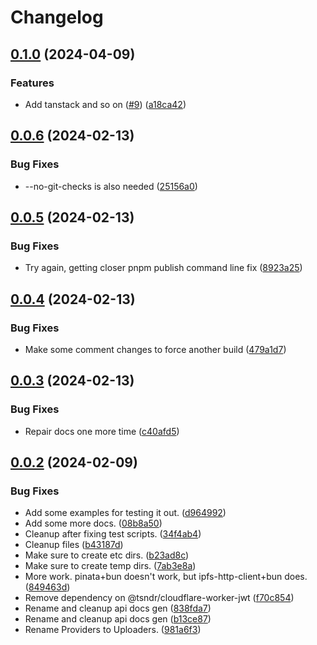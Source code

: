 # Changelog

## [0.1.0](https://github.com/lukso-network/tools-data-providers/compare/data-provider-ipfs-http-client-v0.0.6...data-provider-ipfs-http-client-v0.1.0) (2024-04-09)


### Features

* Add tanstack and so on ([#9](https://github.com/lukso-network/tools-data-providers/issues/9)) ([a18ca42](https://github.com/lukso-network/tools-data-providers/commit/a18ca423363b7a2fd04ee0daffdce4fbb3a8e496))

## [0.0.6](https://github.com/lukso-network/tools-data-providers/compare/data-provider-ipfs-http-client-v0.0.5...data-provider-ipfs-http-client-v0.0.6) (2024-02-13)


### Bug Fixes

* --no-git-checks is also needed ([25156a0](https://github.com/lukso-network/tools-data-providers/commit/25156a03d22a7807e072c14c36ffa99d7a687a47))

## [0.0.5](https://github.com/lukso-network/tools-data-providers/compare/data-provider-ipfs-http-client-v0.0.4...data-provider-ipfs-http-client-v0.0.5) (2024-02-13)


### Bug Fixes

* Try again, getting closer pnpm publish command line fix ([8923a25](https://github.com/lukso-network/tools-data-providers/commit/8923a25f810c479f84785a9927547b9ab61f9bc4))

## [0.0.4](https://github.com/lukso-network/tools-data-providers/compare/data-provider-ipfs-http-client-v0.0.3...data-provider-ipfs-http-client-v0.0.4) (2024-02-13)


### Bug Fixes

* Make some comment changes to force another build ([479a1d7](https://github.com/lukso-network/tools-data-providers/commit/479a1d7a79333727df7a14df2302f5aefe8e4dda))

## [0.0.3](https://github.com/lukso-network/tools-data-providers/compare/data-provider-ipfs-http-client-v0.0.2...data-provider-ipfs-http-client-v0.0.3) (2024-02-13)


### Bug Fixes

* Repair docs one more time ([c40afd5](https://github.com/lukso-network/tools-data-providers/commit/c40afd5648f12e4bea6a6acffbc6df10df914a95))

## [0.0.2](https://github.com/lukso-network/tools-data-providers/compare/data-provider-ipfs-http-client-v0.0.1...data-provider-ipfs-http-client-v0.0.2) (2024-02-09)


### Bug Fixes

* Add some examples for testing it out. ([d964992](https://github.com/lukso-network/tools-data-providers/commit/d96499234be8b38e189a5d773e63568c8168322e))
* Add some more docs. ([08b8a50](https://github.com/lukso-network/tools-data-providers/commit/08b8a50e919d81b679f463bd7319b21f1fb0d381))
* Cleanup after fixing test scripts. ([34f4ab4](https://github.com/lukso-network/tools-data-providers/commit/34f4ab40b3c0e88151fc27d220ce9d23718c0119))
* Cleanup files ([b43187d](https://github.com/lukso-network/tools-data-providers/commit/b43187d2982b643ff376a1a95a58c1c8202ca11a))
* Make sure to create etc dirs. ([b23ad8c](https://github.com/lukso-network/tools-data-providers/commit/b23ad8c4cf269079c8192c170cf1fd9998f7b7e6))
* Make sure to create temp dirs. ([7ab3e8a](https://github.com/lukso-network/tools-data-providers/commit/7ab3e8a8c2b5c5ab109f32e6541adf8cf61069ce))
* More work. pinata+bun doesn't work, but ipfs-http-client+bun does. ([849463d](https://github.com/lukso-network/tools-data-providers/commit/849463d426384308f57a075e0eb5a3fb676623fc))
* Remove dependency on @tsndr/cloudflare-worker-jwt ([f70c854](https://github.com/lukso-network/tools-data-providers/commit/f70c8541dd72cdeef2fc4c32f75f44c71adcc2df))
* Rename and cleanup api docs gen ([838fda7](https://github.com/lukso-network/tools-data-providers/commit/838fda7de308ada803236dc92918d685a1ead23a))
* Rename and cleanup api docs gen ([b13ce87](https://github.com/lukso-network/tools-data-providers/commit/b13ce87b7694d47d0ab3afaba2ca7fe9789a471a))
* Rename Providers to Uploaders. ([981a6f3](https://github.com/lukso-network/tools-data-providers/commit/981a6f3c3cfd8418a8158fd1552dcfad239fce8d))
